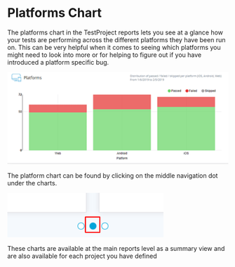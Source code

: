 # Platforms Chart

The platforms chart in the TestProject reports lets you see at a glance how your tests are performing across the different platforms they have been run on. This can be very helpful when it comes to seeing which platforms you might need to look into more or for helping to figure out if you have introduced a platform specific bug.

 

![Platform Plot](../../.gitbook/assets/image%20%28109%29.png)

The platform chart can be found by clicking on the middle navigation dot under the charts.

![Platform and Distribution Plots Location](../../.gitbook/assets/image%20%28105%29%20%281%29%20%281%29.png)

These charts are available at the main reports level as a summary view and are also available for each project you have defined

